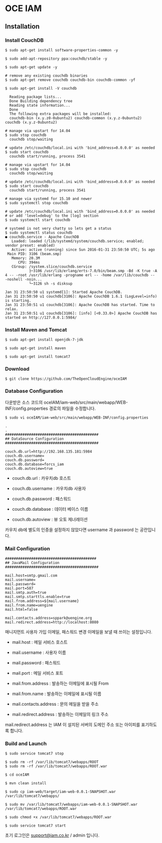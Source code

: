 # OCE IAM

## Installation

### Install CouchDB

```
$ sudo apt-get install software-properties-common -y

$ sudo add-apt-repository ppa:couchdb/stable -y

$ sudo apt-get update -y

# remove any existing couchdb binaries
$ sudo apt-get remove couchdb couchdb-bin couchdb-common -yf

$ sudo apt-get install -V couchdb

  Reading package lists...
  Done Building dependency tree
  Reading state information...
  Done
  The following extra packages will be installed:
  couchdb-bin (x.y.z0-0ubuntu2) couchdb-common (x.y.z-0ubuntu2) couchdb (x.y.z-0ubuntu2)

# manage via upstart for 14.04
$ sudo stop couchdb
  couchdb stop/waiting
  
# update /etc/couchdb/local.ini with 'bind_address=0.0.0.0' as needed
$ sudo start couchdb
  couchdb start/running, process 3541

# manage via upstart for 14.04
$ sudo stop couchdb
  couchdb stop/waiting
  
# update /etc/couchdb/local.ini with 'bind_address=0.0.0.0' as needed
$ sudo start couchdb
  couchdb start/running, process 3541

# manage via systemd for 15.10 and newer
$ sudo systemctl stop couchdb

# update /etc/couchdb/local.ini with 'bind_address=0.0.0.0' as needed
# or add 'level=debug' to the [log] section
$ sudo systemctl start couchdb

# systemd is not very chatty so lets get a status
$ sudo systemctl status couchdb
● couchdb.service - Apache CouchDB
   Loaded: loaded (/lib/systemd/system/couchdb.service; enabled; vendor preset: enabled)
   Active: active (running) since Sun 2016-01-31 23:50:50 UTC; 5s ago
 Main PID: 3106 (beam.smp)
   Memory: 20.3M
      CPU: 394ms
   CGroup: /system.slice/couchdb.service
           ├─3106 /usr/lib/erlang/erts-7.0/bin/beam.smp -Bd -K true -A 4 -- -root /usr/lib/erlang -progname erl -- -home /var/lib/couchdb -- -noshell -noin...
           └─3126 sh -s disksup

Jan 31 23:50:50 u1 systemd[1]: Started Apache CouchDB.
Jan 31 23:50:50 u1 couchdb[3106]: Apache CouchDB 1.6.1 (LogLevel=info) is starting.
Jan 31 23:50:51 u1 couchdb[3106]: Apache CouchDB has started. Time to relax.
Jan 31 23:50:51 u1 couchdb[3106]: [info] [<0.33.0>] Apache CouchDB has started on http://127.0.0.1:5984/

```

### Install Maven and Tomcat

```
$ sudo apt-get install openjdk-7-jdk

$ sudo apt-get install maven

$ sudo apt-get install tomcat7
```

### Download

```
$ git clone https://github.com/TheOpenCloudEngine/oceIAM
```

### Database Configuration

다운받은 소스 코드의 oceIAM/iam-web/src/main/webapp/WEB-INF/config.properties 경로의 파일을 수정합니다.

```
$ sudo vi oceIAM/iam-web/src/main/webapp/WEB-INF/config.properties

.
.
###########################################
## DataSource Configuration
###########################################

couch.db.url=http://192.168.135.181:5984
couch.db.username=
couch.db.password=
couch.db.database=forcs_iam
couch.db.autoview=true
```

 - couch.db.url : 카우치db 호스트
 
 - couch.db.username : 카우치db 사용자
 
 - couch.db.password : 패스워드
 
 - couch.db.database : 데이터 베이스 이름
 
 - couch.db.autoview : 뷰 오토 제너레이션
 
카우치 db에 별도의 인증을 설정하지 않았다면 username 과 password 는 공란입니다. 

### Mail Configuration

```
##########################################
## JavaMail Configuration
###########################################

mail.host=smtp.gmail.com
mail.username=
mail.password=
mail.port=587
mail.smtp.auth=true
mail.smtp.starttls.enable=true
mail.from.address=${mail.username}
mail.from.name=uengine
mail.html=false

mail.contacts.address=sppark@uengine.org
mail.redirect.address=http://localhost:8080
```

매니지먼트 사용자 가입 이메일, 패스워드 변경 이메일을 보낼 때 쓰이는 설정입니다.

 - mail.host : 메일 서비스 호스트
 
 - mail.username : 사용자 이름
 
 - mail.password : 패스워드
 
 - mail.port : 메일 서비스 포트
 
 - mail.from.address : 발송하는 이메일에 표시될 From
 
 - mail.from.name : 발송하는 이메일에 표시될 이름
 
 - mail.contacts.address : 문의 메일을 받을 주소
 
 - mail.redirect.address : 발송하는 이메일의 링크 주소
  
mail.redirect.address 는 IAM 이 설치된 서버의 도메인 주소 또는 아이피를 표기하도록 합니다.
 

### Build and Launch

```
$ sudo service tomcat7 stop

$ sudo rm -rf /var/lib/tomcat7/webapps/ROOT
$ sudo rm -rf /var/lib/tomcat7/webapps/ROOT.war 

$ cd oceIAM

$ mvn clean install

$ sudo cp iam-web/target/iam-web-0.0.1-SNAPSHOT.war /var/lib/tomcat7/webapps/

$ sudo mv /var/lib/tomcat7/webapps/iam-web-0.0.1-SNAPSHOT.war /var/lib/tomcat7/webapps/ROOT.war

$ sudo chmod +x /var/lib/tomcat7/webapps/ROOT.war

$ sudo service tomcat7 start
```

초기 로그인은 support@iam.co.kr  /   admin  입니다.







